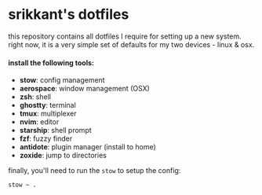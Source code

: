 # srikkant's dotfiles

this repository contains all dotfiles I require for setting up a new system.
right now, it is a very simple set of defaults for my two devices - linux & osx.

#### install the following tools:

- **stow**: config management
- **aerospace**: window management (OSX)
- **zsh**: shell
- **ghostty**: terminal
- **tmux**: multiplexer
- **nvim**: editor
- **starship**: shell prompt
- **fzf**: fuzzy finder
- **antidote**: plugin manager (install to home)
- **zoxide**: jump to directories

finally, you'll need to run the `stow` to setup the config:

```
stow ~ .
```
